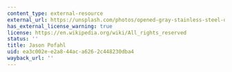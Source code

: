 ```yaml
---
content_type: external-resource
external_url: https://unsplash.com/photos/opened-gray-stainless-steel-drawers-zLtXrNXJpKM
has_external_license_warning: true
license: https://en.wikipedia.org/wiki/All_rights_reserved
status: ''
title: Jason Pofahl
uid: ea3c002e-e2a8-44ac-a626-2c448230dba4
wayback_url: ''
---
```

